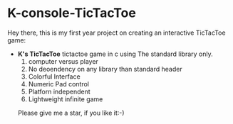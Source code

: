 # K-console-TicTacToe
Hey there, this is my first year project on creating an interactive TicTacToe game:

<ul>
  <li><b>K's TicTacToe</b> tictactoe game in c using The standard library only.
    <ol>
    <li> computer versus player</li>
    <li> No deoendency on any library than standard header</li>
    <li> Colorful Interface </li>
    <li> Numeric Pad control </li>
    <li> Platforn independent </li>
    <li> Lightweight infinite game</li>
    </ol>
  </li>

Please give me a star, if you like it:-)
